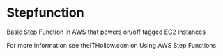 # Stepfunction
Basic Step Function in AWS that powers on/off tagged EC2 instances

For more information see theITHollow.com on Using AWS Step Functions